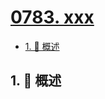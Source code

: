 # [0783. xxx](https://github.com/Tdahuyou/TNotes.leetcode/tree/main/notes/0783.%20xxx)

<!-- region:toc -->

- [1. 📝 概述](#1--概述)

<!-- endregion:toc -->

## 1. 📝 概述
